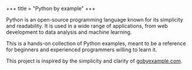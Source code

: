 +++
title = "Python by example"
+++

Python is an open-source programming language known for its simplicity and readability. It is used in a wide range of applications, from web development to data analysis and machine learning.

This is a hands-on collection of Python examples, meant to be a reference for beginners and experienced programmers willing to learn it.

This project is inspired by the simplicity and clarity of [gobyexample.com](https://gobyexample.com).
